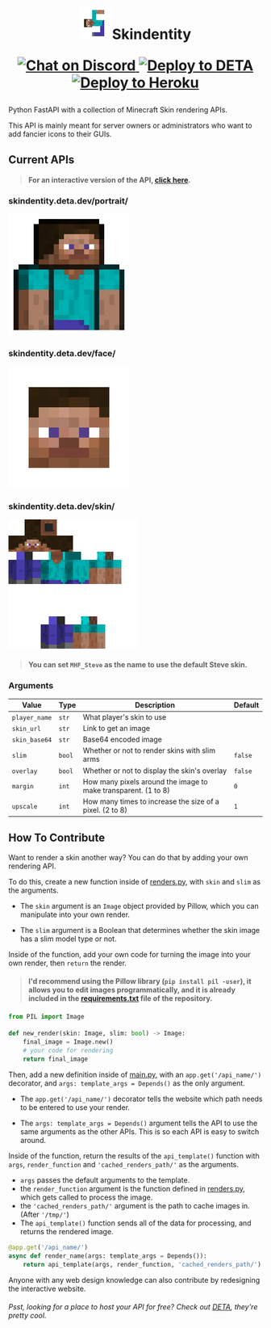 <h1>
  <p align="center">
    <img alt="Skindentity" src="icon.png">Skindentity
  </p>

  <p align="center">
    <a href="https://discord.gg/dmKMAMf">
      <img alt="Chat on Discord" src="https://img.shields.io/badge/Chat%20on-Discord-%237289da">
    </a>
    <a href="https://go.deta.dev/deploy">
      <img alt="Deploy to DETA" src="https://img.shields.io/badge/Deploy%20to-DETA-%23D53AA2">
    </a>
    <a href="https://heroku.com/deploy">
      <img alt="Deploy to Heroku" src="https://img.shields.io/badge/Deploy%20to-Heroku-%237056BF" />
    </a>
  </p>
</h1>

Python FastAPI with a collection of Minecraft Skin rendering APIs.

This API is mainly meant for server owners or administrators who want to add fancier icons to their GUIs.

## Current APIs

> #### For an interactive version of the API, [click here](https://skindentity.deta.dev/).

### skindentity.deta.dev/portrait/
![preview](previews/portrait.png)

### skindentity.deta.dev/face/
![preview](previews/face.png)

### skindentity.deta.dev/skin/
![preview](previews/skin.png)

> #### You can set `MHF_Steve` as the name to use the default Steve skin.

### Arguments

|Value|Type|Description|Default|
|-|-|-|-|
|`player_name`|`str`|What player's skin to use|
|`skin_url`|`str`|Link to get an image|
|`skin_base64`|`str`|Base64 encoded image|
|`slim`|`bool`|Whether or not to render skins with slim arms|`false`
|`overlay`|`bool`|Whether or not to display the skin's overlay|`false`
|`margin`|`int`|How many pixels around the image to make transparent. (1 to 8)|`0`
|`upscale`|`int`|How many times to increase the size of a pixel. (2 to 8)|`1`

## How To Contribute

Want to render a skin another way? You can do that by adding your own rendering API.

To do this, create a new function inside of [renders.py](renders.py), with `skin` and `slim` as the arguments.

- The `skin` argument is an `Image` object provided by Pillow, which you can manipulate into your own render.

- The `slim` argument is a Boolean that determines whether the skin image has a slim model type or not.

Inside of the function, add your own code for turning the image into your own render, then `return` the render.

> #### I'd recommend using the Pillow library (`pip install pil -user`), it allows you to edit images programmatically, and it is already included in the [requirements.txt](requirements.txt) file of the repository.

```py
from PIL import Image

def new_render(skin: Image, slim: bool) -> Image:
    final_image = Image.new()
    # your code for rendering
    return final_image
```

Then, add a new definition inside of [main.py](main.py), with an `app.get('/api_name/')` decorator, and `args: template_args = Depends()` as the only argument.

- The `app.get('/api_name/')` decorator tells the website which path needs to be entered to use your render.

- The `args: template_args = Depends()` argument tells the API to use the same arguments as the other APIs. This is so each API is easy to switch around.

Inside of the function, return the results of the `api_template()` function with `args`, `render_function` and `'cached_renders_path/'` as the arguments.

- `args` passes the default arguments to the template.
- the `render_function` argument is the function defined in [renders.py](renders.py), which gets called to process the image.
- the `'cached_renders_path/'` argument is the path to cache images in. (After `'/tmp/'`)
- The `api_template()` function sends all of the data for processing, and returns the rendered image.

```py
@app.get('/api_name/')
async def render_name(args: template_args = Depends()):
    return api_template(args, render_function, 'cached_renders_path/')
```

Anyone with any web design knowledge can also contribute by redesigning the interactive website.

###### Psst, looking for a place to host your API for free? Check out [DETA](https://www.deta.sh/), they're pretty cool.
